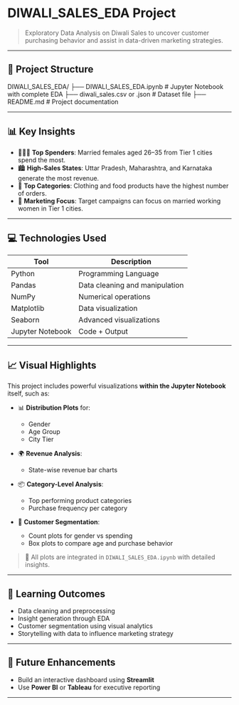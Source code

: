 # DIWALI_SALES_EDA Project

> Exploratory Data Analysis on Diwali Sales to uncover customer purchasing behavior and assist in data-driven marketing strategies.

---

## 📂 Project Structure

DIWALI_SALES_EDA/
├── DIWALI_SALES_EDA.ipynb # Jupyter Notebook with complete EDA
├── diwali_sales.csv or .json # Dataset file
├── README.md # Project documentation

---

## 📊 Key Insights

- 🧑‍🤝‍🧑 **Top Spenders**: Married females aged 26–35 from Tier 1 cities spend the most.
- 🏙️ **High-Sales States**: Uttar Pradesh, Maharashtra, and Karnataka generate the most revenue.
- 🛒 **Top Categories**: Clothing and food products have the highest number of orders.
- 🎯 **Marketing Focus**: Target campaigns can focus on married working women in Tier 1 cities.

---

## 💻 Technologies Used

| Tool        | Description                        |
|-------------|------------------------------------|
| Python      | Programming Language               |
| Pandas      | Data cleaning and manipulation     |
| NumPy       | Numerical operations               |
| Matplotlib  | Data visualization                 |
| Seaborn     | Advanced visualizations            |
| Jupyter Notebook | Code + Output                 |

---

## 📈 Visual Highlights

This project includes powerful visualizations **within the Jupyter Notebook** itself, such as:

- 📊 **Distribution Plots** for:
  - Gender
  - Age Group
  - City Tier

- 🌍 **Revenue Analysis**:
  - State-wise revenue bar charts

- 📦 **Category-Level Analysis**:
  - Top performing product categories
  - Purchase frequency per category

- 🧩 **Customer Segmentation**:
  - Count plots for gender vs spending
  - Box plots to compare age and purchase behavior

> 📍 All plots are integrated in `DIWALI_SALES_EDA.ipynb` with detailed insights.

---

## 🧠 Learning Outcomes

- Data cleaning and preprocessing
- Insight generation through EDA
- Customer segmentation using visual analytics
- Storytelling with data to influence marketing strategy

---

## 🚀 Future Enhancements

- Build an interactive dashboard using **Streamlit**
- Use **Power BI** or **Tableau** for executive reporting

---
